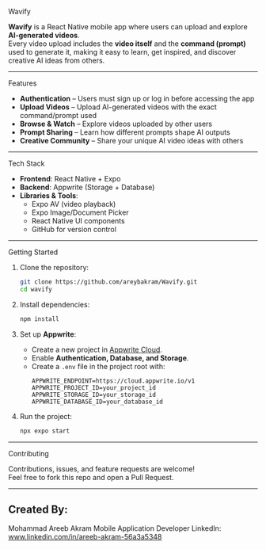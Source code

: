 Wavify

**Wavify** is a React Native mobile app where users can upload and explore **AI-generated videos**.  
Every video upload includes the **video itself** and the **command (prompt)** used to generate it, making it easy to learn, get inspired, and discover creative AI ideas from others. 

---

Features
-  **Authentication** – Users must sign up or log in before accessing the app  
-  **Upload Videos** – Upload AI-generated videos with the exact command/prompt used  
-  **Browse & Watch** – Explore videos uploaded by other users  
-  **Prompt Sharing** – Learn how different prompts shape AI outputs  
-  **Creative Community** – Share your unique AI video ideas with others  

---

Tech Stack

- **Frontend**: React Native + Expo  
- **Backend**: Appwrite (Storage + Database)  
- **Libraries & Tools**:  
  - Expo AV (video playback)  
  - Expo Image/Document Picker  
  - React Native UI components  
  - GitHub for version control  

---

Getting Started

1. Clone the repository:
   ```bash
   git clone https://github.com/areybakram/Wavify.git
   cd wavify
   ```

2. Install dependencies:
   ```bash
   npm install
   ```

3. Set up **Appwrite**:
   - Create a new project in [Appwrite Cloud](https://cloud.appwrite.io/).
   - Enable **Authentication, Database, and Storage**.
   - Create a `.env` file in the project root with:
     ```env
     APPWRITE_ENDPOINT=https://cloud.appwrite.io/v1
     APPWRITE_PROJECT_ID=your_project_id
     APPWRITE_STORAGE_ID=your_storage_id
     APPWRITE_DATABASE_ID=your_database_id
     ```

4. Run the project:
   ```bash
   npx expo start
   ```
---

Contributing

Contributions, issues, and feature requests are welcome!  
Feel free to fork this repo and open a Pull Request.  

---

## Created By:
 
Mohammad Areeb Akram
Mobile Application Developer 
LinkedIn: www.linkedin.com/in/areeb-akram-56a3a5348
 
